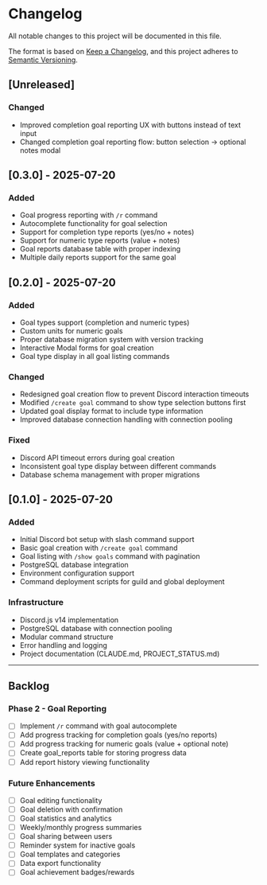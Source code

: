 # Changelog

All notable changes to this project will be documented in this file.

The format is based on [Keep a Changelog](https://keepachangelog.com/en/1.0.0/),
and this project adheres to [Semantic Versioning](https://semver.org/spec/v2.0.0.html).

## [Unreleased]

### Changed
- Improved completion goal reporting UX with buttons instead of text input
- Changed completion goal reporting flow: button selection → optional notes modal

## [0.3.0] - 2025-07-20

### Added
- Goal progress reporting with `/r` command
- Autocomplete functionality for goal selection
- Support for completion type reports (yes/no + notes)
- Support for numeric type reports (value + notes)
- Goal reports database table with proper indexing
- Multiple daily reports support for the same goal

## [0.2.0] - 2025-07-20

### Added
- Goal types support (completion and numeric types)
- Custom units for numeric goals
- Proper database migration system with version tracking
- Interactive Modal forms for goal creation
- Goal type display in all goal listing commands

### Changed
- Redesigned goal creation flow to prevent Discord interaction timeouts
- Modified `/create goal` command to show type selection buttons first
- Updated goal display format to include type information
- Improved database connection handling with connection pooling

### Fixed
- Discord API timeout errors during goal creation
- Inconsistent goal type display between different commands
- Database schema management with proper migrations

## [0.1.0] - 2025-07-20

### Added
- Initial Discord bot setup with slash command support
- Basic goal creation with `/create goal` command
- Goal listing with `/show goals` command with pagination
- PostgreSQL database integration
- Environment configuration support
- Command deployment scripts for guild and global deployment

### Infrastructure
- Discord.js v14 implementation
- PostgreSQL database with connection pooling
- Modular command structure
- Error handling and logging
- Project documentation (CLAUDE.md, PROJECT_STATUS.md)

---

## Backlog

### Phase 2 - Goal Reporting
- [ ] Implement `/r` command with goal autocomplete
- [ ] Add progress tracking for completion goals (yes/no reports)
- [ ] Add progress tracking for numeric goals (value + optional note)
- [ ] Create goal_reports table for storing progress data
- [ ] Add report history viewing functionality

### Future Enhancements
- [ ] Goal editing functionality
- [ ] Goal deletion with confirmation
- [ ] Goal statistics and analytics
- [ ] Weekly/monthly progress summaries
- [ ] Goal sharing between users
- [ ] Reminder system for inactive goals
- [ ] Goal templates and categories
- [ ] Data export functionality
- [ ] Goal achievement badges/rewards